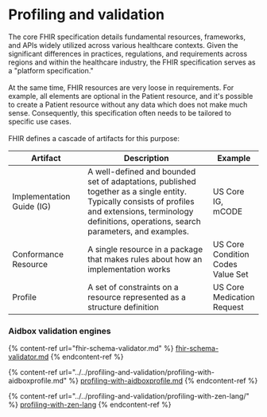 # Profiling and validation

The core FHIR specification details fundamental resources, frameworks, and APIs widely utilized across various healthcare contexts. Given the significant differences in practices, regulations, and requirements across regions and within the healthcare industry, the FHIR specification serves as a "platform specification." \
\
At the same time, FHIR resources are very loose in requirements. For example, all elements are optional in the Patient resource, and it's possible to create a Patient resource without any data which does not make much sense. Consequently, this specification often needs to be tailored to specific use cases. \
\
FHIR defines a cascade of artifacts for this purpose:

<table><thead><tr><th width="166">Artifact</th><th width="425">Description</th><th>Example</th></tr></thead><tbody><tr><td>Implementation Guide (IG)</td><td>A well-defined and bounded set of adaptations, published together as a single entity. Typically consists of profiles and extensions, terminology definitions, operations, search parameters, and examples.</td><td>US Core IG, mCODE</td></tr><tr><td>Conformance Resource</td><td>A single resource in a package that makes rules about how an implementation works</td><td>US Core Condition Codes Value Set</td></tr><tr><td>Profile</td><td>A set of constraints on a resource represented as a structure definition </td><td>US Core Medication Request</td></tr></tbody></table>

### Aidbox validation engines

{% content-ref url="fhir-schema-validator.md" %}
[fhir-schema-validator.md](fhir-schema-validator.md)
{% endcontent-ref %}

{% content-ref url="../../profiling-and-validation/profiling-with-aidboxprofile.md" %}
[profiling-with-aidboxprofile.md](../../profiling-and-validation/profiling-with-aidboxprofile.md)
{% endcontent-ref %}

{% content-ref url="../../profiling-and-validation/profiling-with-zen-lang/" %}
[profiling-with-zen-lang](../../profiling-and-validation/profiling-with-zen-lang/)
{% endcontent-ref %}
